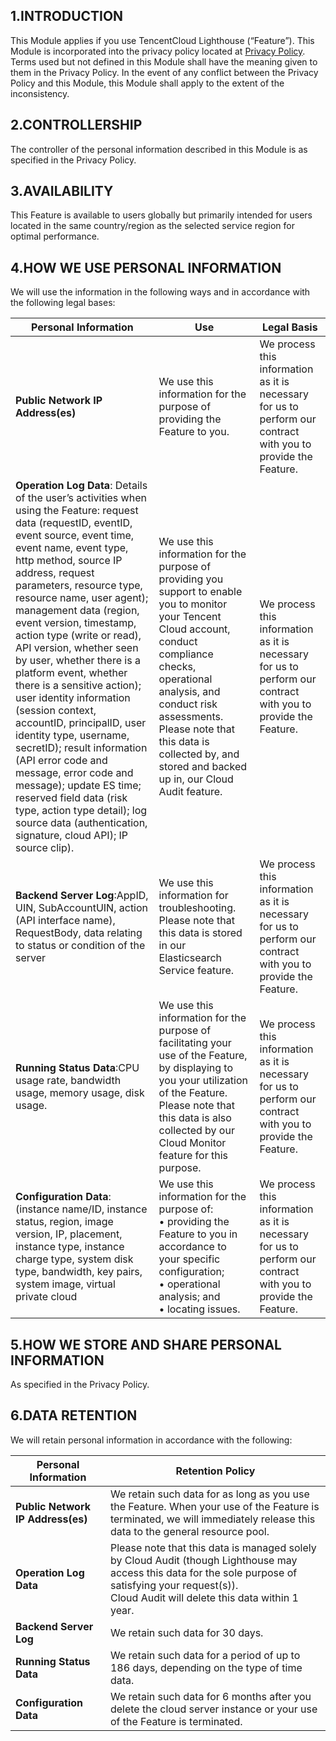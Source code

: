 
## 1.INTRODUCTION
This Module applies if you use TencentCloud Lighthouse (“Feature”). This Module is incorporated into the privacy policy located at  [Privacy Policy](https://intl.cloud.tencent.com/document/product/301/17345).  Terms used but not defined in this Module shall have the meaning given to them in the Privacy Policy. In the event of any conflict between the Privacy Policy and this Module, this Module shall apply to the extent of the inconsistency.

## 2.CONTROLLERSHIP
The controller of the personal information described in this Module is as specified in the Privacy Policy.

## 3.AVAILABILITY
This Feature is available to users globally but primarily intended for users located in the same country/region as the selected service region for optimal performance.

## 4.HOW WE USE PERSONAL INFORMATION
We will use the information in the following ways and in accordance with the following legal bases:

| **Personal Information**                                     | **Use** |**Legal Basis**  |
| ------------------------------------------------------------ | ------------------------------------------------------------ | ---- |
|**Public Network IP Address(es)**  |We use this information for the purpose of providing the Feature to you.  |We process this information as it is necessary for us to perform our contract with you to provide the Feature.  |
|**Operation Log Data**: Details of the user’s activities when using the Feature: request data (requestID, eventID, event source, event time, event name, event type, http method, source IP address, request parameters, resource type, resource name, user agent); management data (region, event version, timestamp, action type (write or read), API version, whether seen by user, whether there is a platform event, whether there is a sensitive action); user identity information (session context, accountID, principalID, user identity type, username, secretID); result information (API error code and message, error code and message); update ES time; reserved field data (risk type, action type detail); log source data (authentication, signature, cloud API); IP source clip).  |We use this information for the purpose of providing you support to enable you to monitor your Tencent Cloud account, conduct compliance checks, operational analysis, and conduct risk assessments.<br/>Please note that this data is collected by, and stored and backed up in, our Cloud Audit feature.|We process this information as it is necessary for us to perform our contract with you to provide the Feature.  |
|**Backend Server Log**:AppID, UIN, SubAccountUIN, action (API interface name), RequestBody, data relating to status or condition of the server |We use this information for troubleshooting.<br/>Please note that this data is stored in our Elasticsearch Service feature.|We process this information as it is necessary for us to perform our contract with you to provide the Feature. |
|**Running Status Data**:CPU usage rate, bandwidth usage, memory usage, disk usage. |We use this information for the purpose of facilitating your use of the Feature, by displaying to you your utilization of the Feature.<br/>Please note that this data is also collected by our Cloud Monitor feature for this purpose.|We process this information as it is necessary for us to perform our contract with you to provide the Feature. |
|**Configuration Data**:(instance name/ID, instance status, region, image version, IP, placement, instance type, instance charge type, system disk type, bandwidth, key pairs, system image, virtual private cloud |We use this information for the purpose of:<br/>•	providing the Feature to you in accordance to your specific configuration;<br/>•	operational analysis; and<br/>•	locating issues.|We process this information as it is necessary for us to perform our contract with you to provide the Feature. |



## 5.HOW WE STORE AND SHARE PERSONAL INFORMATION
As specified in the Privacy Policy. 

## 6.DATA RETENTION
We will retain personal information in accordance with the following:

| **Personal Information**                                     | **Retention Policy** |
| ------------------------------------------------------------ | ------------------------------------------------------------ |
|**Public Network IP Address(es)**  |We retain such data for as long as you use the Feature. When your use of the Feature is terminated, we will immediately release this data to the general resource pool. |
|**Operation Log Data** |Please note that this data is managed solely by Cloud Audit (though Lighthouse may access this data for the sole purpose of satisfying your request(s)).                                                                                                     <br/>Cloud Audit will delete this data within 1 year.|
|**Backend Server Log** |We retain such data for 30 days. |
|**Running Status Data** |We retain such data for a period of up to 186 days, depending on the type of time data. |
|**Configuration Data** |We retain such data for 6 months after you delete the cloud server instance or your use of the Feature is terminated. |
